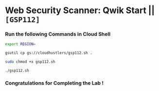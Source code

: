 # Web Security Scanner: Qwik Start || `[GSP112]`

### Run the following Commands in Cloud Shell

```bash
export REGION=
```

```bash
gsutil cp gs://cloudhustlers/gsp112.sh .

sudo chmod +x gsp112.sh

./gsp112.sh
```

### Congratulations for Completing the Lab !

